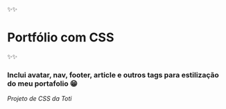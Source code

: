 ✨✨<h1>Portfólio com CSS</h1>✨✨
<h3>Inclui avatar, nav, footer, article e outros tags para estilização do meu portafolio 😁</h3>
<p><i>Projeto de CSS da Toti</i></p>
